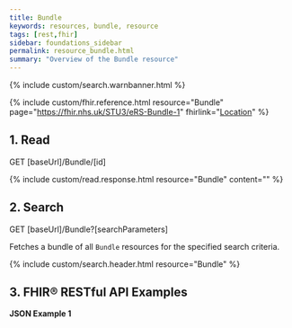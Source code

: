 ```yaml
---
title: Bundle
keywords: resources, bundle, resource
tags: [rest,fhir]
sidebar: foundations_sidebar
permalink: resource_bundle.html
summary: "Overview of the Bundle resource"
---
```


{% include custom/search.warnbanner.html %}

{% include custom/fhir.reference.html resource="Bundle" page="https://fhir.nhs.uk/STU3/eRS-Bundle-1" fhirlink="[Location](http://hl7.org/fhir/bundle.html)" %}


## 1. Read ##

<div markdown="span" class="alert alert-success" role="alert">
GET [baseUrl]/Bundle/[id]</div>

{% include custom/read.response.html resource="Bundle" content="" %}

## 2. Search ##

<div markdown="span" class="alert alert-success" role="alert">
GET [baseUrl]/Bundle?[searchParameters]</div>

Fetches a bundle of all `Bundle` resources for the specified search criteria.

{% include custom/search.header.html resource="Bundle" %}


## 3. FHIR&reg; RESTful API Examples ##

**JSON Example 1**

<script src="https://gist.github.com/sufyanpat/e25b76bd009a3f29041dc08a7546eac2.js"></script>